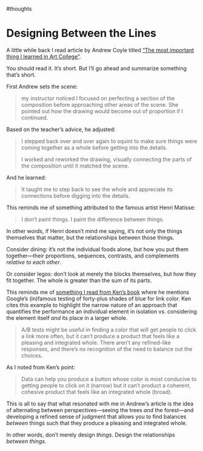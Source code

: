 #thoughts

# Designing Between the Lines

A little while back I read article by Andrew Coyle titled [“The most important thing I learned in Art College”](https://medium.com/nextux/the-most-important-thing-i-learned-in-art-college-d147d0ef2d35).

You should read it. It’s short. But I’ll go ahead and summarize something that’s short.

First Andrew sets the scene:

>  my instructor noticed I focused on perfecting a section of the composition before approaching other areas of the scene. She pointed out how the drawing would become out of proportion if I continued.

Based on the teacher’s advice, he adjusted:

> I stepped back over and over again to squint to make sure things were coming together as a whole before getting into the details.
> 
> I worked and reworked the drawing, visually connecting the parts of the composition until it matched the scene.

And he learned:

> It taught me to step back to see the whole and appreciate its connections before digging into the details.

This reminds me of something attributed to the famous artist Henri Matisse:

> I don’t paint things. I paint the difference between things.

In other words, if Henri doesn’t mind me saying, it’s not only the things themselves that matter, but the relationships between those things.

Consider dining: it’s not the individual foods alone, but how you put them together—their proportions, sequences, contrasts, and complements _relative to each other_.

Or consider legos: don’t look at merely the blocks themselves, but how they fit together. The whole is greater than the sum of its parts. 

This reminds me of [something I read from Ken’s book](https://blog.jim-nielsen.com/2019/the-power-of-prototypes-in-the-creative-process/) where he mentions Google’s (in)famous testing of forty-plus shades of blue for link color. Ken cites this example to highlight the narrow nature of an approach that quantifies the performance an individual element in isolation vs. considering the element itself _and_ its place in a larger whole.

> A/B tests might be useful in finding a color that will get people to click a link more often, but it can’t produce a product that feels like a pleasing and integrated whole. There aren’t any refined-like responses, and there’s no recognition of the need to balance out the choices.

As I noted from Ken’s point:

> Data can help you produce a button whose color is most conducive to getting people to click on it (narrow) but it can’t product a coherent, cohesive product that feels like an integrated whole (broad).

This is all to say that what resonated with me in Andrew’s article is the idea of alternating between perspectives—seeing the trees _and_ the forest—and developing a refined sense of judgment that allows you to find balances _between_ things such that they produce a pleasing and integrated whole.

In other words, don’t merely design _things_. Design the relationships _between things_.
